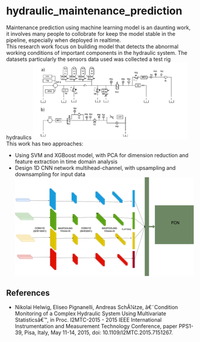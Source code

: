 # hydraulic_maintenance_prediction
Maintenance prediction using machine learning model is an daunting work, it involves many people to collobrate for keep the model stable in the pipeline, especially when deployed in realtime.<br>
This research work focus on building model that detects the abnormal working conditions of important components in the hydraulic system. The datasets particularly the sensors data used was collected a test rig hydraulics
![alt text](https://github.com/khanhvovan2002/hydraulic_maintenance_prediction/blob/main/Picture1.png)
This work has two approaches:
* Using SVM and XGBoost model, with PCA for dimension reduction and feature extraction in time domain analysis
* Design 1D CNN network multihead-channel, with upsampling and downsampling for input data
![alt text](https://github.com/khanhvovan2002/hydraulic_maintenance_prediction/blob/main/Untitled.png)








## References
- Nikolai Helwig, Eliseo Pignanelli, Andreas SchÃ¼tze, â€˜Condition Monitoring of a Complex Hydraulic System Using Multivariate Statisticsâ€™, in Proc. I2MTC-2015 - 2015 IEEE International Instrumentation and Measurement Technology Conference, paper PPS1-39, Pisa, Italy, May 11-14, 2015, doi: 10.1109/I2MTC.2015.7151267.


